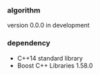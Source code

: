 ### algorithm

version 0.0.0 in development


### dependency

- C++14 standard library
- Boost C++ Libraries 1.58.0
